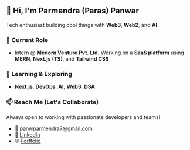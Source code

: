 ## 👋 Hi, I'm Parmendra (Paras) Panwar

Tech enthusiast building cool things with **Web3**, **Web2**, and **AI**.

### 💼 Current Role
- Intern @ **Medorn Venture Pvt. Ltd.**
  Working on a **SaaS platform** using **MERN**, **Next.js (TS)**, and **Tailwind CSS**
### 🌱 Learning & Exploring
- **Next.js**, **DevOps**, **AI**, **Web3**, **DSA**

### 📫 Reach Me (Let's Collaborate)
Always open to working with passionate developers and teams!
- 📧 [panwparmendra7@gmail.com](mailto:panwparmendra7@gmail.com)
- 💼 [LinkedIn](https://www.linkedin.com/in/parmendr-panwar/)
- 🌐 [Portfolio](https://parmendra-portfolio.vercel.app/)
